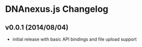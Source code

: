# DNAnexus.js Changelog #

## v0.0.1 (2014/08/04) ##
 - initial release with basic API bindings and file upload support
